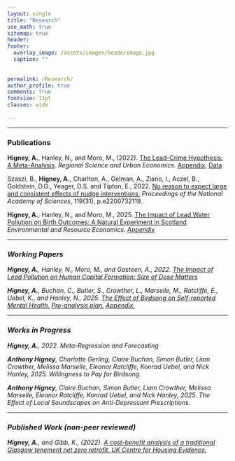 ```yaml
---
layout: single
title: "Research"
use_math: true
sitemap: true
header: 
footer:
  overlay_image: /assets/images/headerimage.jpg
  caption: ""
 
  
permalink: /Research/
author_profile: true
comments: true
fontsize: 11pt
classes: wide
 
---
```


<hr>

<p><h3>Publications</h3></p>

<strong>Higney, A.</strong>, Hanley, N., and Moro, M., (2022). <a href="https://www.sciencedirect.com/science/article/pii/S0166046222000667">The Lead-Crime Hypothesis: A Meta-Analysis</a>. <em>Regional Science and Urban Economics</em>. 
<a href="/home/assets/images/Appendix_20220816.pdf">Appendix</a>, <a href="/home/assets/images/Lead_Meta_Data14.csv">Data</a>

Szaszi, B., <strong>Higney, A.</strong>, Charlton, A., Gelman, A., Ziano, I., Aczel, B., Goldstein, D.G., Yeager, D.S. and Tipton, E., 2022. <a href="https://www.pnas.org/doi/abs/10.1073/pnas.2200732119">No reason to expect large and consistent effects of nudge interventions.</a> <em>Proceedings of the National Academy of Sciences</em>, 119(31), p.e2200732119.

<strong>Higney, A.</strong>, Hanley, N., and Moro, M., 2025. <a href="https://link.springer.com/article/10.1007/s10640-025-01041-6">The Impact of Lead Water Pollution on Birth Outcomes: A Natural Experiment in Scotland</a>. <em>Environmental and Resource Economics<m>. <a href="https://static-content.springer.com/esm/art%3A10.1007%2Fs10640-025-01041-6/MediaObjects/10640_2025_1041_MOESM1_ESM.docx">Appendix</a>
<hr>

<p><h3>Working Papers</h3></p>

<strong>Higney, A.</strong>, Hanley, N., Moro, M., and Gasteen, A., 2022. <a href="/home/assets/images/leadEducation20220220.pdf">The Impact of Lead Pollution on Human Capital Formation: Size of Dose Matters</a> 


<strong>Higney, A.</strong>, Buchan, C., Butler, S., Crowther, L., Marselle, M., Ratcliffe, E., Uebel, K., and Hanley, N., 2025. <a href="/home/assets/images/MH_Soundscapes_2_Draft_2025_0421.pdf"> The Effect of Birdsong on Self-reported Mental Health.</a>
<a href="/home/assets/images/AnalysisPlan_MH_Soundscapes_2.pdf">Pre-analysis plan.</a> <a href="/home/assets/images/MH_Soundscapes_2_Appendix.pdf"> Appendix. </a>


<hr>
<p><h3>Works in Progress</h3></p>

<strong>Higney, A.</strong>, 2022. Meta-Regression and Forecasting


<strong>Anthony Higney</strong>, Charlotte Gerling, Claire Buchan, Simon Butler, Liam Crowther, Melissa Marselle,
Eleanor Ratcliffe, Konrad Uebel, and Nick Hanley, 2025. Willingness to Pay for Birdsong.


<strong>Anthony Higney</strong>, Claire Buchan, Simon Butler, Liam Crowther, Melissa Marselle,
Eleanor Ratcliffe, Konrad Uebel, and Nick Hanley, 2025. The Effect of Local Soundscapes on Anti-Depressant Prescriptions.


<hr>

<p><h3>Published Work (non-peer reviewed)</h3></p>

<strong>Higney, A.</strong>, and Gibb, K., (2022). <a href="https://housingevidence.ac.uk/publications/a-cost-benefit-analysis-of-a-traditional-glasgow-tenement-net-zero-retrofit/">A cost-benefit analysis of a traditional Glasgow tenement net zero retrofit. UK Centre for Housing Evidence.</a>



